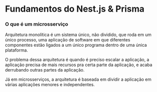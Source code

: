 # Fundamentos do Nest.js & Prisma

### O que é um microsserviço

Arquitetura monolítica é um sistema único, não dividido, que roda em um único processo, uma aplicação de software em que diferentes componentes estão ligados a um único programa dentro de uma única plataforma.

O problema dessa arquitetura é quando é preciso escalar a aplicação, a aplicação precisa de mais recursos pra certa parte da aplicação, e acaba derrubando outras partes da aplicação.

Já em microsserviços, a arquitetura é baseada em dividir a aplicação em várias aplicações menores e independentes.